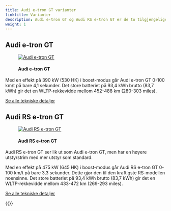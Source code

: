 ```yaml
---
title: Audi e-tron GT varianter
linktitle: Varianter
description: Audi e-tron GT og Audi RS e-tron GT er de to tilgjengelige variantene.
weight: 1
---
```

<!-- markdownlint-disable MD033 -->
## Audi e-tron GT

<figure>
    <a href="https://media.electrichasgoneaudi.net/multimedia/models/e-tron-gt/variants/e-tron-gt.jpg">
        <img src="https://media.electrichasgoneaudi.net/multimedia/models/e-tron-gt/variants/e-tron-gts.jpg"
        alt="Audi e-tron GT" title="Audi e-tron GT">
    </a>
    <figcaption><h4>Audi e-tron GT</h4></figcaption>
</figure>

Med en effekt på 390 kW (530 HK) i boost-modus går Audi e-tron GT 0-100 km/t på bare 4,1 sekunder. Det store batteriet på 93,4 kWh brutto (83,7 kWh) gir det en WLTP-rekkevidde mellom 452-488 km (280-303 miles).

[Se alle tekniske detaljer](/models/e-tron-gt/specifications/#audi-e-tron-gt)

## Audi RS e-tron GT

<figure>
    <a href="https://media.electrichasgoneaudi.net/multimedia/models/e-tron-gt/variants/rs-e-tron-gt.jpg">
        <img src="https://media.electrichasgoneaudi.net/multimedia/models/e-tron-gt/variants/rs-e-tron-gts.jpg"
        alt="Audi RS e-tron GT" title="Audi RS e-tron GT">
    </a>
    <figcaption><h4>Audi RS e-tron GT</h4></figcaption>
</figure>

Audi RS e-tron GT ser lik ut som Audi e-tron GT, men har en høyere utstyrstrim med mer utstyr som standard.

Med en effekt på 475 kW (645 HK) i boost-modus går Audi RS e-tron GT 0-100 km/t på bare 3,3 sekunder. Dette gjør den til den kraftigste RS-modellen noensinne. Det store batteriet på 93,4 kWh brutto (83,7 kWh) gir det en WLTP-rekkevidde mellom 433-472 km (269-293 miles).

[Se alle tekniske detaljer](/models/e-tron-gt/specifications/#audi-rs-e-tron-gt)

{{<children description="true" />}}

